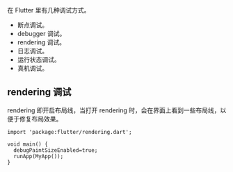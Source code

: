 在 Flutter 里有几种调试方式。

* 断点调试。
* debugger 调试。
* rendering 调试。
* 日志调试。
* 运行状态调试。
* 真机调试。

## rendering 调试
rendering 即开启布局线，当打开 rendering 时，会在界面上看到一些布局线，以便于修复布局效果。

```
import 'package:flutter/rendering.dart';

void main() {
  debugPaintSizeEnabled=true;
  runApp(MyApp());
}
```

